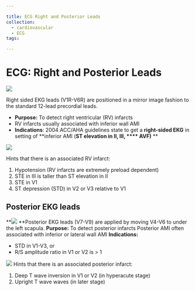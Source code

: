 ```yaml
---

title: ECG Right and Posterior Leads
collection:
  - cardiovascular
  - ECG
tags:

---
```


# ECG: Right and Posterior Leads

**![](https://d2p53dh3qxfm0x.cloudfront.net/uploads/img/1jx/5/m/327353fb-62ee-574f-b098-4991d84dc583/640.png)**

Right sided EKG leads (V1R-V6R) are positioned in a mirror image fashion to the standard 12-lead precordial leads.

-   **Purpose:** To detect right ventricular (RV) infarcts
-   RV infarcts usually associated with inferior wall AMI
-   **Indications**: 2004 ACC/AHA guidelines state to get a **right-sided EKG** in setting of **inferior AMI (**ST elevation in II, III, **** AVF)** **

![](https://d2p53dh3qxfm0x.cloudfront.net/uploads/img/1jx/5/m/cf8e36a8-f14f-543d-8165-b4597b0f47c1/640.png)

Hints that there is an associated RV infarct:

1.  Hypotension (RV infarcts are extremely preload dependent) 
2.  STE in III is taller than ST elevation in II
3.  STE in V1
4.  ST depression (STD) in V2 or V3 relative to V1 

## Posterior EKG leads

**![](https://d2p53dh3qxfm0x.cloudfront.net/uploads/img/1jx/5/m/498ff820-6646-55c1-b4a1-2651682a4507/640.png)
**Posterior EKG leads (V7-V9) are applied by moving V4-V6 to under the left scapula.
**Purpose:** To detect posterior infarcts
Posterior AMI often associated with inferior or lateral wall AMI
**Indications:** 
-   STD in V1-V3, or 
-   R/S amplitude ratio in V1 or V2 is &gt; 1 

![](https://d2p53dh3qxfm0x.cloudfront.net/uploads/img/1jx/5/m/8e9df683-3124-5da1-8e5a-0b527e5eb1d7/640.png)
Hints that there is an associated posterior infarct:
1.  Deep T wave inversion in V1 or V2 (in hyperacute stage) 
2.  Upright T wave waves (in later stage)
